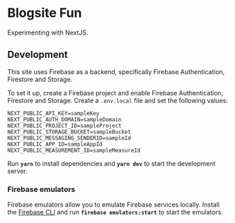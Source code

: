 # Blogsite Fun

Experimenting with NextJS. 

## Development

This site uses Firebase as a backend, specifically Firebase Authentication, Firestore and Storage.

To set it up, create a Firebase project and enable Firebase Authentication, Firestore and Storage. Create a `.env.local` file and set the following values:

```
NEXT_PUBLIC_API_KEY=sampleKey
NEXT_PUBLIC_AUTH_DOMAIN=sampleDomain
NEXT_PUBLIC_PROJECT_ID=sampleProject
NEXT_PUBLIC_STORAGE_BUCKET=sampleBucket
NEXT_PUBLIC_MESSAGING_SENDERID=sampleId
NEXT_PUBLIC_APP_ID=sampleAppId
NEXT_PUBLIC_MEASUREMENT_ID=sampleMeasureId
```

Run **`yarn`** to install dependencies and **`yarn dev`** to start the development server.

### Firebase emulators

Firebase emulators allow you to emulate Firebase services locally. Install the [Firebase CLI](https://firebase.google.com/docs/cli#install_the_firebase_cli) and run **`firebase emulators:start`** to start the emulators.
